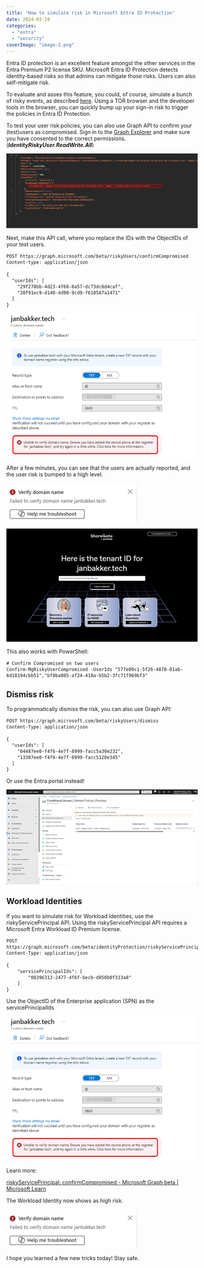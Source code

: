 ```yaml
---
title: "How to simulate risk in Microsoft Entra ID Protection"
date: 2024-03-19
categories: 
  - "entra"
  - "security"
coverImage: "image-2.png"
---
```


Entra ID protection is an excellent feature amongst the other services in the Entra Premium P2 license SKU. Microsoft Entra ID Protection detects identity-based risks so that admins can mitigate those risks. Users can also self-mitigate risk.

To evaluate and asses this feature, you could, of course, simulate a bunch of risky events, as described [here](https://learn.microsoft.com/en-us/entra/id-protection/howto-identity-protection-simulate-risk). Using a TOR browser and the developer tools in the browser, you can quickly bump up your sign-in risk to trigger the policies in Entra ID Protection.

To test your user risk policies, you can also use Graph API to confirm your (test)users as compromised. Sign in to the [Graph Explorer](https://aka.ms/ge) and make sure you have consented to the correct permissions. (**_IdentityRiskyUser.ReadWrite.All_**)

![](/assets/images/image-3.png)

Next, make this API call, where you replace the IDs with the ObjectIDs of your test users.

```
POST https://graph.microsoft.com/beta/riskyUsers/confirmCompromised
Content-type: application/json

{
  "userIds": [
    "29f270bb-4d23-4f68-8a57-dc73dc0d4caf",
    "20f91ec9-d140-4d90-9cd9-f618587a1471"
  ]
}
```

![](/assets/images/image-2.png)

After a few minutes, you can see that the users are actually reported, and the user risk is bumped to a high level.

![](/assets/images/image-1.png)

![](/assets/images/image.png)

This also works with PowerShell:

```
# Confirm Compromised on two users
Confirm-MgRiskyUserCompromised -UserIds "577e09c1-5f26-4870-81ab-6d18194cbb51","bf8ba085-af24-418a-b5b2-3fc71f969bf3"
```

## Dismiss risk

To programmatically dismiss the risk, you can also use Graph API:

```
POST https://graph.microsoft.com/beta/riskyUsers/dismiss
Content-Type: application/json

{
  "userIds": [
    "04487ee0-f4f6-4e7f-8999-facc5a30e232",
    "13387ee0-f4f6-4e7f-8999-facc5120e345"
  ]
}
```

Or use the Entra portal instead!

![](/assets/images/image-4.png)

## Workload Identities

If you want to simulate risk for Workload Identities, use the riskyServicePrincipal API. Using the riskyServicePrincipal API requires a Microsoft Entra Workload ID Premium license.

```
POST https://graph.microsoft.com/beta/identityProtection/riskyServicePrincipals/confirmCompromised
Content-Type: application/json

{
    "servicePrincipalIds": [
        "08396313-2477-4f6f-becb-d850b0f313a8"
    ]
}
```

Use the ObjectID of the Enterprise application (SPN) as the servicePrincipalIds

![](/assets/images/image-2.png)

Learn more:

[riskyServicePrincipal: confirmCompromised - Microsoft Graph beta | Microsoft Learn](https://learn.microsoft.com/en-us/graph/api/riskyserviceprincipal-confirmcompromised?view=graph-rest-beta&tabs=http)

The Workload Identity now shows as high risk.

![](/assets/images/image-1.png)

I hope you learned a few new tricks today! Stay safe.
